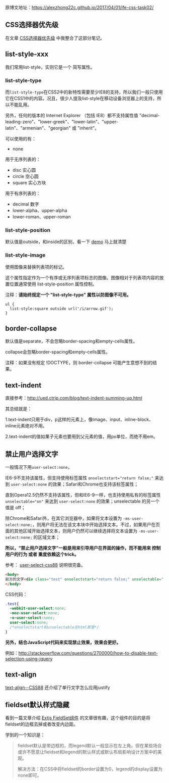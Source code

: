 原博文地址：https://alexzhong22c.github.io/2017/04/01/ife-css-task02/

## CSS选择器优先级

在文章 [CSS选择器优先级](https://alexzhong22c.github.io/2017/03/31/css-selectors-specificity/) 中我整合了这部分笔记。

## list-style-xxx

我们常用list-style，实则它是一个 简写属性。

### list-style-type

而`list-style-type`在CSS2中的新特性需要至少IE8的支持，所以我们一般只使用它在CSS1中的内容。况且，很少人提及list-style在移动设备浏览器上的支持，所以不能乱用。

另外，任何的版本的 Internet Explorer （包括 IE8）都不支持属性值 "decimal-leading-zero"、"lower-greek"、"lower-latin"、"upper-latin"、"armenian"、"georgian" 或 "inherit"。

可以使用的有：

- none

用于无序列表的：

- disc 实心圆
- circle 空心圆
- square 实心方块

用于有序列表的：

- decimal 数字
- lower-alpha、upper-alpha
- lower-roman、upper-roman

### list-style-position

默认值是outside，和inside的区别，看一下 [demo](http://www.w3school.com.cn/tiy/t.asp?f=csse_list-style-position) 马上就清楚

### list-style-image

使用图像来替换列表项的标记。

这个属性指定作为一个有序或无序列表项标志的图像。图像相对于列表项内容的放置位置通常使用 list-style-position 属性控制。

注释：**请始终规定一个 "list-style-type" 属性以防图像不可用。**

```
ul {
  list-style:square outside url('/i/arrow.gif');
}
```

## border-collapse

默认值是separate，不会忽略border-spacing和empty-cells属性。

collapse会忽略border-spacing和empty-cells属性。

注释：如果没有规定 !DOCTYPE，则 border-collapse 可能产生意想不到的结果。

## text-indent

直接参考：http://ued.ctrip.com/blog/text-indent-summing-up.html

其总结就是：

1\.text-indent只用于div，p这样的元素上，像image、input、inline-block、inline元素绝对不用。

2\.text-indent的值如果子元素也要用到父元素的值，用px单位，而绝不用em。

## 禁止用户选择文字

一般情况下用`user-select:none`，

IE6-9不支持该属性，但支持使用标签属性 `onselectstart="return false;"` 来达到 `user-select:none` 的效果；Safari和Chrome也支持该标签属性；

直到Opera12.5仍然不支持该属性，但和IE6-9一样，也支持使用私有的标签属性 `unselectable="on"` 来达到 `user-select:none` 的效果；unselectable 的另一个值是 off；

除Chrome和Safari外，在其它浏览器中，如果将文本设置为 `-ms-user-select:none;`，则用户将无法在该文本块中开始选择文本。不过，如果用户在页面的其他区域开始选择文本，则用户仍然可以继续选择将文本设置为 `-ms-user-select:none;` 的区域文本；

**所以，“禁止用户选择文字”一般是用来引导用户在界面的操作，而不能用来 控制用户的行为 或者 重度依赖这个trick。**

参考： [user-select-css88](http://www.css88.com/book/css/properties/user-interface/user-select.htm) 说明很完备。

```html
<body>
前方的文字<div class="test" onselectstart="return false;" unselectable="on">选择我试试，你会发现怎么也选择不到我，哈哈哈哈</div>
</body>
```

CSS代码：

```css
.test{
  -webkit-user-select:none;
  -moz-user-select:none;
  -o-user-select:none;
  user-select:none;
  /*onselectstart和unselectable在html那里*/
}
```

**另外，结合JavaScript代码来实现禁止效果，效果会更好。**

例如：http://stackoverflow.com/questions/2700000/how-to-disable-text-selection-using-jquery

## text-align

[text-align--CSS88](http://www.css88.com/book/css/properties/text/text-align.htm) 还介绍了单行文字怎么应用justify

## fieldset默认样式隐藏

看到一篇文章介绍 [Extjs FieldSet组件](http://canfly2010.iteye.com/blog/678584) 的文章很有趣，这个组件的目的是将fieldset的边框去掉或者改变内边距。

学到的一个知识是：

> fieldset默认是带边框的，而legend默认一般显示在左上角。但在某些场合或许不愿意让fieldset和legend的默认样式或默认布局影响设计方案中的美观。
>
> 解决方法：在CSS中将fieldset的border设置为0，legend的display设置为none即可。

